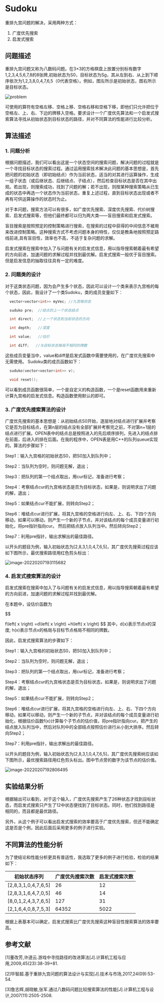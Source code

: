 # Sudoku

重排九宫问题的解决，采用两种方式：
1. 广度优先搜索
2. 启发式搜索

## 问题描述

重排九宫问题又称为八数码问题。在3×3的方格棋盘上放置分别标有数字1,2,3,4,5,6,7,8的8张牌,初始状态为S0，目标状态为Sg，其从左到右、从上到下顺序依次为1,2,3,8,0,4,7,6,5（0代表空格）。例如，图左所示是初始状态，图右所示是目标状态。

![problem](https://github.com/Bright-Hsu/Sudoku/blob/main/pictures/problem.png "problem")

可使用的算符有空格左移、空格上移、空格右移和空格下移，即他们只允许把位于空格左、上、右、下边的牌移入空格。要求设计一个广度优先算法和一个启发式搜索算法寻找从初始状态到目标状态的路径，并对不同算法的性能进行比较分析。

 

## 算法描述

### **1.** **问题分析**

根据问题描述，我们可以看出这是一个状态空间的搜索问题，解决问题的过程就是一个寻找目标状态的搜索过程。通过运用搜索技术解决此问题的基本思想是，首先把问题的初始状态（即初始结点）作为当前状态，适当的对其进行运算操作，生成一组子状态（或后继状态、后继结点、子结点），然后检查目标状态是否在其中出观。若出现，则搜索成功，找到了问题的解；若不出现，则按某种搜索策略从已生成的状态中再选一个状态作为当前状态，重复上述过程，直到目标状态出现或者不再有可供运算操作的状态时为止。

对于本问题，搜索方法可以有很多，如广度优先搜索、深度优先搜索、代价树搜索、启发式搜索等，但他们最终都可以归为两大类——盲目搜索和启发式搜索。

盲目搜索是按照预定的控制策略进行搜索，在搜索的过程中获得的中间信息不被用来改进控制策略。这种搜索方式不考虑问题本身的特性，仅仅是教条地按照预定路线前进,具有盲目性，效率也不高，不适于复杂问题的求解。

启发式搜索在搜索中加入了与问题有关的启发式信息，用以指导搜索朝着最有希望的方向前进，加速问题的求解过程并找到最优解。启发式搜索一般优于盲目搜索。但是启发信息的抽取往往具有一定的难度。

 

### **2.** **问题类的设计**

对于这类状态问题，因为会产生多个状态，因此可以设计一个类来表示九宫格的每个状态，因此，我设计了一个类Sudoku，类的成员变量如下：

```c++
  vector<vector<int>> myVec; //九宫格状态

  suduko pre;  //结点的上一个状态结点

  int direct;  //上一个状态到当前状态的方向

  int depth;   //深度

  int value;   //估价

  int diff;   //与目标状态格局不相同的牌数
```

  这些成员变量当中，value和diff是启发式函数中需要使用的，在广度优先搜索中无需使用。  Sudoku类的成员函数如下：

```c++
  suduko(vector<vector<int>> v);

  void reset();
```

 

  可以看到成员函数很简单，一个是自定义的构造函数，一个是reset函数用来重新计算九宫格的启发式信息。构造函数使用默认的即可。

 

### **3.** **广度优先搜索算法的设计**

广度优先搜索的基本思想是：从初始结点S0开始，逐层地对结点进行扩展并考察它是否为目标结点，在第n层的结点没有全部扩展并考察完之前，不对第n+1层的结点进行扩展。OPEN表中的结点总是按照进入的先后顺序排列，先进入的结点排在前面，后进入的排在后面。在我的程序中，OPEN表是用C++的队列queue实现的。算法的步骤如下：

  Step1：输入九宫格的初始状态S0，把S0加入到队列中；

  Step2：当队列为空时，则问题无解，退出；

  Step3：把队列的第一个结点取出，用cur标记，准备进行考察；

  Step4：考察结点cur的九宫格状态是否为目标状态，如果是，则说明求出了问题的解，退出；

  Step5：如果结点cur不能扩展，则转向Step2；

  Step6：堆结点cur进行扩展，将其九宫格的空格进行向左、上、右、下四个方向移动，如果可以移动，则产生一个新的子节点，并对该结点的每个成员变量进行初始化，将pre指针指向cur。 然后把结点放入队列当中。然后转向Step2；

  Step7：利用pre指针，输出求解出的最佳路径。

 

  以开头的题目为例，输入初始状态为[2,8,3,1,0,4,7,6,5]，其广度优先搜索过程应该如下图所示，最优搜索路径用红色剪头标出：

![image-20220207193115682](https://github.com/Bright-Hsu/Sudoku/blob/main/pictures/bfs.png)

### **4.** **启发式搜索算法的设计**

启发式搜索在搜索中加入了与问题有关的启发式信息，用以指导搜索朝着最有希望的方向前进，加速问题的求解过程并找到最优解。

在本题中，设估价函数为

$$

f\left( x \right) =d\left( x \right) +h\left( x \right) 
$$
其中，d(x)表示节点x的深度; h(x)表示节点x的格局与目标节点格局不相同的牌数。

因此，启发式搜索算法的步骤如下：

  Step1：输入九宫格的初始状态S0，把S0加入到队列中；

  Step2：当队列为空时，则问题无解，退出；

  Step3：把队列的第一个结点取出，用cur标记，准备进行考察；

  Step4：考察结点cur的九宫格状态是否为目标状态，如果是，则说明求出了问题的解，退出；

  Step5：如果结点cur不能扩展，则转向Step2；

  Step6：堆结点cur进行扩展，将其九宫格的空格进行向左、上、右、下四个方向移动，如果可以移动，则产生一个新的子节点，并对该结点的每个成员变量进行初始化，根据估价函数f(x)计算每个子节点的估价值，将pre指针指向cur。把产生的结点放入队列当中，然后对队列中的全部结点按照估价进行从小到大排序。然后转向Step2；

  Step7：利用pre指针，输出求解出的最佳路径。

 

以开头的题目为例，输入初始状态为[2,8,3,1,0,4,7,6,5]，其广度优先搜索树应该如下图所示，最优搜索路径用红色剪头标出。图中节点旁的数字为该节点的估价值。

![image-20220207192806495](https://github.com/Bright-Hsu/Sudoku/blob/main/pictures/hs.png)

## 实验结果分析

根据输出可以看到，对于这个输入，广度优先搜索产生了26种状态才找到目标状态，而启发式搜索只产生了12中状态便找到了目标状态。同时，他们找到路径是相同的，而且都是最优路径。

  另外，从这个例子可以看出启发式搜索的效率要高于广度优先搜索，但还不能确定这是否是个例，因此后面后采用更多的例子进行实验。

## 不同算法的性能分析

  为了使结论和性能分析更具有普适性，我选取了更多的例子进行检验，检验的结果如下：

| **初始状态序列**    | **广度优先搜索次数** | **启发式搜索次数** |
| ------------------- | -------------------- | ------------------ |
| [2,8,3,1,0,4,7,6,5] | 26                   | 12                 |
| [2,8,3,1,6,4,7,0,5] | 46                   | 14                 |
| [8,0,1,2,4,3,7,6,5] | 127                  | 31                 |
| [2,1,6,4,0,8,7,5,3] | 64352                | 5022               |

  

根据上表基本可以确定，启发式搜索比广度优先搜索这种盲目性搜索算法的效率要高。

## 参考文献

[1]董改芳,许道云.游戏中寻找路径的改进算法[J].计算机工程与应用,2009,45(23):38-39+81.

[2]毕智超.基于重排九宫问题的算法设计与实现[J].技术与市场,2017,24(09):53-54.

[3]詹志辉,胡晓敏,张军.通过八数码问题比较搜索算法的性能[J].计算机工程与设计,2007(11):2505-2508.
